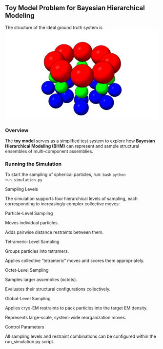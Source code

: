 ## Toy Model Problem for Bayesian Hierarchical Modeling

The structure of the ideal ground truth system is 
![ideal structure](pictures/ideal_system.png)

### Overview
The **toy model** serves as a simplified test system to explore how **Bayesian Hierarchical Modeling (BHM)** can represent and sample structural ensembles of multi-component assemblies.

### Running the Simulation
To start the sampling of spherical particles, run:
```bash```
```python run_simulation.py```

Sampling Levels

The simulation supports four hierarchical levels of sampling, each corresponding to increasingly complex collective moves:

Particle-Level Sampling

Moves individual particles.

Adds pairwise distance restraints between them.

Tetrameric-Level Sampling

Groups particles into tetramers.

Applies collective “tetrameric” moves and scores them appropriately.

Octet-Level Sampling

Samples larger assemblies (octets).

Evaluates their structural configurations collectively.

Global-Level Sampling

Applies cryo-EM restraints to pack particles into the target EM density.

Represents large-scale, system-wide reorganization moves.

Control Parameters

All sampling levels and restraint combinations can be configured within the run_simulation.py script.


